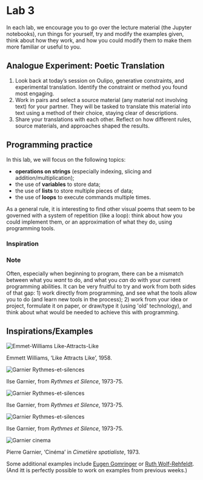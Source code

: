 # Lab 3

In each lab, we encourage you to go over the lecture material (the Jupyter notebooks), run things for yourself, try and modify the examples given, think about how they work, and how you could modify them to make them more familiar or useful to you.

## Analogue Experiment: Poetic Translation

1. Look back at today’s session on Oulipo, generative constraints, and experimental translation. Identify the constraint or method you found most engaging.
2. Work in pairs and select a source material (any material not involving text) for your partner. They will be tasked to translate this material into text using a method of their choice, staying clear of descriptions.
3. Share your translations with each other. Reflect on how different rules, source materials, and approaches shaped the results.

## Programming practice

In this lab, we will focus on the following topics:
- **operations on strings** (especially indexing, slicing and addition/multiplication);
- the use of **variables** to store data;
- the use of **lists** to store multiple pieces of data;
- the use of **loops** to execute commands multiple times.

As a general rule, it is interesting to find other visual poems that seem to be governed with a system of repetition (like a loop): think about how you could implement them, or an approximation of what they do, using programming tools. 

### Inspiration

### Note

Often, especially when beginning to program, there can be a mismatch between what you *want* to do, and what you *can* do with your current programming abilities. It can be very fruitful to try and work from both sides of that gap: 1) work directly from programming, and see what the tools allow you to do (and learn new tools in the process); 2) work from your idea or project, formulate it on paper, or draw/type it (using 'old' technology), and think about what would be needed to achieve this with programming.

## Inspirations/Examples

![Emmet-Williams Like-Attracts-Like](data/Emmet-Williams.Like-Attracts-Like.1958.jpeg)

Emmett Williams, ‘Like Attracts Like’, 1958.

![Garnier Rythmes-et-silences](data/Garnier.Rythmes-et-silences.1.gif)

Ilse Garnier, from *Rythmes et Silence*, 1973-75.

![Garnier Rythmes-et-silences](data/Garnier.Rythmes-et-silences.2.gif)

Ilse Garnier, from *Rythmes et Silence*, 1973-75.

![Garnier Rythmes-et-silences](data/Garnier.Rythmes-et-silences.3.gif)

Ilse Garnier, from *Rythmes et Silence*, 1973-75.

![Garnier cinema](data/Garnier.cinema.jpg)

Pierre Garnier, ‘Cinéma’ in *Cimetière spatialiste*, 1973.
 
Some additional examples include [Eugen Gomringer](https://www.instagram.com/p/C4kR0d1uIQ0/) or [Ruth Wolf-Rehfeldt](https://www.richardsaltoun.com/viewing-room/7-ruth-wolf-rehfeldt-letters/). (And itt is perfectly possible to work on examples from previous weeks.)
